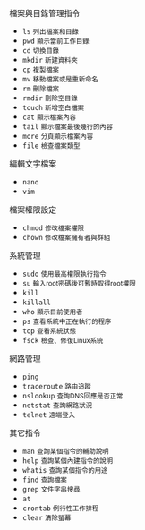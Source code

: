 檔案與目錄管理指令
- `ls` <small>列出檔案和目錄</small>
- `pwd` <small>顯示當前工作目錄</small>
- `cd` <small>切換目錄</small>
- `mkdir` <small>新建資料夾</small>
- `cp` <small>複製檔案</small>
- `mv` <small>移動檔案或是重新命名</small>
- `rm` <small>刪除檔案</small>
- `rmdir` <small>刪除空目錄</small>
- `touch` <small>新增空白檔案</small>
- `cat` <small>顯示檔案內容</small>
- `tail` <small>顯示檔案最後幾行的內容</small>
- `more` <small>分頁顯示檔案內容</small>
- `file` <small>檢查檔案類型</small>

編輯文字檔案
- `nano`
- `vim`

檔案權限設定
- `chmod` <small>修改檔案權限</small>
- `chown` <small>修改檔案擁有者與群組</small>

系統管理
- `sudo` <small>使用最高權限執行指令</small>
- `su` <small>輸入root密碼後可暫時取得root權限</small>
- `kill`
- `killall`
- `who` <small>顯示目前使用者</small>
- `ps` <small>查看系統中正在執行的程序</small>
- `top` <small>查看系統狀態</small>
- `fsck` <small>檢查、修復Linux系統</small>

網路管理
- `ping`
- `traceroute` <small>路由追蹤</small>
- `nslookup` <small>查詢DNS回應是否正常</small>
- `netstat` <small>查詢網路狀況</small>
- `telnet` <small>遠端登入</small>

其它指令
- `man` <small>查詢某個指令的輔助說明</small>
- `help` <small>查詢某個內建指令的說明</small>
- `whatis` <small>查詢某個指令的用途</small>
- `find` <small>查詢檔案</small>
- `grep` <small>文件字串搜尋</small>
- `at`
- `crontab` <small>例行性工作排程</small>
- `clear` <small>清除螢幕</small>